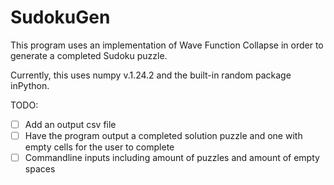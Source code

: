 # SudokuGen
This program uses an implementation of Wave Function Collapse in order to generate a completed Sudoku puzzle.

Currently, this uses numpy v.1.24.2 and the built-in random package inPython.

TODO:
- [ ] Add an output csv file
- [ ] Have the program output a completed solution puzzle and one with empty cells for the user to complete
- [ ] Commandline inputs including amount of puzzles and amount of empty spaces
